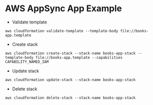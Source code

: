 # AWS AppSync App Example

- Validate template
```
aws cloudformation validate-template --template-body file://books-app.template
```

- Create stack
```
aws cloudformation create-stack --stack-name books-app-stack --template-body file://books-app.template --capabilities CAPABILITY_NAMED_IAM
```

- Update stack
```
aws cloudformation update-stack --stack-name books-app-stack
```

- Delete stack
```
aws cloudformation delete-stack --stack-name books-app-stack
```